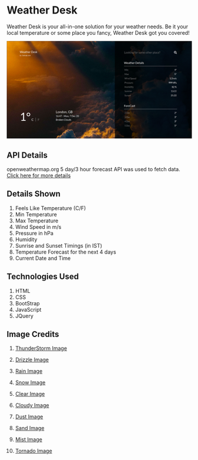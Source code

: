 # Weather Desk

Weather Desk is your all-in-one solution for your weather needs. Be it your local temperature or some place you fancy, Weather Desk got you covered!

![image](images/mockup.png)

## API Details

openweathermap.org 5 day/3 hour forecast API was used to fetch data. [Click here for more details](https://openweathermap.org/forecast5)

## Details Shown

1. Feels Like Temperature (C/F)
2. Min Temperature
3. Max Temperature
4. Wind Speed in m/s
5. Pressure in hPa
6. Humidity
7. Sunrise and Sunset Timings (in IST)
8. Temperature Forecast for the next 4 days
9. Current Date and Time

## Technologies Used

1. HTML
2. CSS
3. BootStrap
4. JavaScript
5. JQuery

## Image Credits

1. [ThunderStorm Image](https://unsplash.com/photos/QO4Y97jiVDQ?utm_source=unsplash&utm_medium=referral&utm_content=creditShareLink)

2. [Drizzle Image](https://unsplash.com/photos/mG8tIl03jSM?utm_source=unsplash&utm_medium=referral&utm_content=creditShareLink)

3. [Rain Image](https://unsplash.com/photos/5t4isI9DNzc?utm_source=unsplash&utm_medium=referral&utm_content=creditShareLink)

4. [Snow Image](https://unsplash.com/photos/ytYc8VkMVL0?utm_source=unsplash&utm_medium=referral&utm_content=creditShareLink)

5. [Clear Image](https://unsplash.com/photos/sYffw0LNr7s?utm_source=unsplash&utm_medium=referral&utm_content=creditShareLink)

6. [Cloudy Image](https://unsplash.com/photos/hgGplX3PFBg?utm_source=unsplash&utm_medium=referral&utm_content=creditShareLink)

7. [Dust Image](https://unsplash.com/photos/TwFlpM77wiQ?utm_source=unsplash&utm_medium=referral&utm_content=creditShareLink)

8. [Sand Image](https://unsplash.com/photos/4cloovdyuvw?utm_source=unsplash&utm_medium=referral&utm_content=creditShareLink)

9. [Mist Image](https://unsplash.com/photos/PDfe7H5GJR0?utm_source=unsplash&utm_medium=referral&utm_content=creditShareLink)

10. [Tornado Image](https://unsplash.com/photos/n_3kdpSkrJo?utm_source=unsplash&utm_medium=referral&utm_content=creditShareLink)